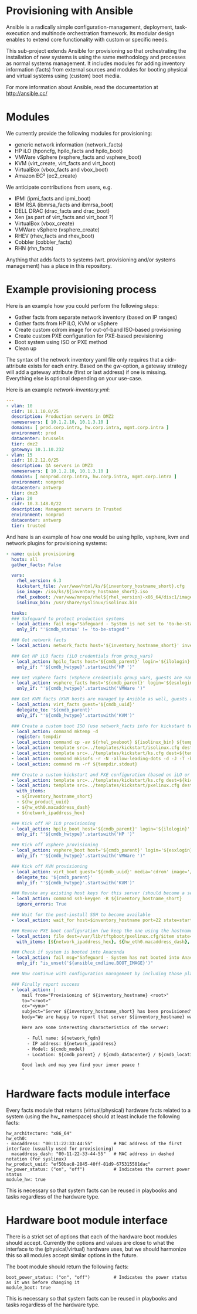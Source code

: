 Provisioning with Ansible
=========================

Ansible is a radically simple configuration-management, deployment, task-execution and multinode orchestration framework. Its modular design enables to extend core functionality with custom or specific needs.

This sub-project extends Ansible for provisioning so that orchestrating the installation of new systems is using the same methodology and processes as normal systems management. It includes modules for adding inventory information (facts) from external sources and modules for booting physical and virtual systems using (custom) boot media.

For more information about Ansible, read the documentation at http://ansible.cc/


Modules
=======
We currently provide the following modules for provisioning:

 - generic network information (network_facts)
 - HP iLO (hponcfg, hpilo_facts and hpilo_boot)
 - VMWare vSphere (vsphere_facts and vsphere_boot)
 - KVM (virt_create, virt_facts and virt_boot)
 - VirtualBox (vbox_facts and vbox_boot)
 - Amazon EC² (ec2_create)

We anticipate contributions from users, e.g.

 - IPMI (ipmi_facts and ipmi_boot)
 - IBM RSA (ibmrsa_facts and ibmrsa_boot)
 - DELL DRAC (drac_facts and drac_boot)
 - Xen (as part of virt_facts and virt_boot ?)
 - VirtualBox (vbox_create)
 - VMWare vSphere (vsphere_create)
 - RHEV (rhev_facts and rhev_boot)
 - Cobbler (cobbler_facts)
 - RHN (rhn_facts)

Anything that adds facts to systems (wrt. provisioning and/or systems management) has a place in this repository.


Example provisioning process
============================
Here is an example how you could perform the following steps:

 - Gather facts from separate network inventory (based on IP ranges)
 - Gather facts from HP iLO, KVM or vSphere
 - Create custom cdrom image for out-of-band ISO-based provisioning
 - Create custom PXE configuration for PXE-based provisioning
 - Boot system using ISO or PXE method
 - Clean up

The syntax of the network inventory yaml file only requires that a cidr-attribute exists for each entry. Based on the gw-option, a gateway strategy will add a gateway attribute (first or last address) if one is missing.  Everything else is optional depending on your use-case.

Here is an example *network-inventory.yml*:
```yaml
---
- vlan: 10
  cidr: 10.1.10.0/25
  description: Production servers in DMZ2
  nameservers: [ 10.1.2.10, 10.1.3.10 ]
  domains: [ prod.corp.intra, hw.corp.intra, mgmt.corp.intra ]
  environment: prod
  datacenter: brussels
  tier: dmz2
  gateway: 10.1.10.232
- vlan: 15
  cidr: 10.2.12.0/25
  description: QA servers in DMZ3
  nameservers: [ 10.1.2.10, 10.1.3.10 ]
  domains: [ nonprod.corp.intra, hw.corp.intra, mgmt.corp.intra ]
  environment: nonprod
  datacenter: antwerp
  tier: dmz3
- vlan: 20
  cidr: 10.3.148.0/22
  description: Management servers in Trusted
  environment: nonprod
  datacenter: antwerp
  tier: trusted
```

And here is an example of how one would be using hpilo, vsphere, kvm and network plugins for provisioning systems:
```yaml
- name: quick provisioning
  hosts: all
  gather_facts: False

  vars:
    rhel_version: 6.3
    kickstart_file: /var/www/html/ks/${inventory_hostname_short}.cfg
    iso_image: /iso/ks/${inventory_hostname_short}.iso
    rhel_pxeboot: /var/www/mrepo/rhel${rhel_version}-x86_64/disc1/images/pxeboot/.
    isolinux_bin: /usr/share/syslinux/isolinux.bin

  tasks:
  ### Safeguard to protect production systems
  - local_action: fail msg="Safeguard - System is not set to 'to-be-staged' in CMDB"
    only_if: "'$cmdb_status' != 'to-be-staged'"

  ### Get network facts
  - local_action: network_facts host='${inventory_hostname_short}' inventory='../network-inventory.yml' full='yes'

  ### Get HP iLO facts (iLO credentials from group_vars)
  - local_action: hpilo_facts host='${cmdb_parent}' login='${ilologin}' password='${ilopassword}'
    only_if: "'${cmdb_hwtype}'.startswith('HP ')"

  ### Get vSphere facts (vSphere credentials group_vars, guests are named by uuid in vSphere)
  - local_action: vsphere_facts host='${cmdb_parent}' login='${esxlogin}' password='${esxpassword}' guest='${cmdb_uuid}'
    only_if: "'${cmdb_hwtype}'.startswith('VMWare ')"

  ### Get KVM facts (KVM hosts are managed by Ansible as well, guests are named by uuid in KVM)
  - local_action: virt_facts guest='${cmdb_uuid}'
    delegate_to: '${cmdb_parent}'
    only_if: "'${cmdb_hwtype}'.startswith('KVM')"

  ### Create a custom boot ISO (use network_facts info for kickstart templating)
  - local_action: command mktemp -d
    register: tempdir
  - local_action: command cp -av ${rhel_pxeboot} ${isolinux_bin} ${tempdir.stdout}
  - local_action: template src=../templates/kickstart/isolinux.cfg dest=${tempdir.stdout}/isolinux.cfg
  - local_action: template src=../templates/kickstart/ks.cfg dest=${tempdir.stdout}/ks.cfg
  - local_action: command mkisofs -r -N -allow-leading-dots -d -J -T -b isolinux.bin -c boot.cat -no-emul-boot -V "Ansible RHEL${rhel_version} for ${inventory_hostname_short}" -boot-load-size 4 -boot-info-table -o ${iso_image} ${tempdir.stdout}
  - local_action: command rm -rf ${tempdir.stdout}

  ### Create a custom kickstart and PXE configuration (based on iLO or ESX information), only one pxelinux config suffices !
  - local_action: template src=../templates/kickstart/ks.cfg dest=${kickstart_file}
  - local_action: template src=../templates/kickstart/pxelinux.cfg dest=/var/lib/tftpboot/pxelinux.cfg/$item
    with_items:
    - ${inventory_hostname_short}
    - ${hw_product_uuid}
    - ${hw_eth0.macaddress_dash}
    - ${network_ipaddress_hex}

  ### Kick off HP iLO provisioning
  - local_action: hpilo_boot host='${cmdb_parent}' login='${ilologin}' password='${ilopassword}' media='cdrom' image='http://${ansible_server}/iso/ks/${inventory_hostname_short}.iso' state='boot_once'
    only_if: "'${cmdb_hwtype}'.startswith('HP ')"

  ### Kick off vSphere provisioning
  - local_action: vsphere_boot host='${cmdb_parent}' login='${esxlogin}' password='${esxpassword}' guest='${cmdb_uuid}' media='cdrom' image='[nfs-datastore] /iso/ks/${inventory_hostname_short}.iso' state='boot_once'
    only_if: "'${cmdb_hwtype}'.startswith('VMWare ')"

  ### Kick off KVM provisioning
  - local_action: virt_boot guest='${cmdb_uuid}' media='cdrom' image='/iso/ks/${inventory_hostname_short}.iso' state='boot_once'
    delegate_to: '${cmdb_parent}'
    only_if: "'${cmdb_hwtype}'.startswith('KVM')"

  ### Revoke any existing host keys for this server (should become a separate ansible module to avoid conflicts)
  - local_action: command ssh-keygen -R ${inventory_hostname_short}
    ignore_errors: True

  ### Wait for the post-install SSH to become available
  - local_action: wait_for host=$inventory_hostname port=22 state=started timeout=1800 delay=180

  ### Remove PXE boot configuration (we keep the one using the hostname_short for debugging purposes)
  - local_action: file dest=/var/lib/tftpboot/pxelinux.cfg/$item state=absent
    with_items: [${network_ipaddress_hex}, ${hw_eth0.macaddress_dash}, ${hw_product_uuid}]

  ### Check if system is booted into Anaconda
  - local_action: fail msg="Safeguard - System has not booted into Anaconda post-install !"
    only_if: "is_unset('${ansible_cmdline.BOOT_IMAGE}')"

  ### Now continue with configuration management by including those playbooks here !

  ### Finally report success
  - local_action: |
      mail from="Provisioning of ${inventory_hostname} <root>"
      to="<root>"
      cc="<you>"
      subject="Server ${inventory_hostname_short} has been provisioned"
      body="We are happy to report that server ${inventory_hostname} was successfully provisioned.

      Here are some interesting characteristics of the server:

        - Full name: ${network_fqdn}
        - IP address: ${network_ipaddress}
        - Model: ${cmdb_model}
        - Location: ${cmdb_parent} / ${cmdb_datacenter} / ${cmdb_location} / ${cmdb_rack}

      Good luck and may you find your inner peace !
      "
```

Hardware facts module interface
===============================
Every facts module that returns (virtual/physical) hardware facts related to a system (using the hw_ namespace) should at least include the following facts:

    hw_architecture: "x86_64"
    hw_eth0:
    - macaddress: "00:11:22:33:44:55"        # MAC address of the first interface (usually used for provisioning)
      macaddress_dash: "00-11-22-33-44-55"   # MAC address in dashed notation (for syslinux)
    hw_product_uuid: "ef50bac8-2845-40ff-81d9-675315501dac"
    hw_power_status: ("on", "off")           # Indicates the current power status
    module_hw: true

This is necessary so that system facts can be reused in playbooks and tasks regardless of the hardware type.

Hardware boot module interface
==============================
There is a strict set of options that each of the hardware boot modules should accept. Currently the options and values are close to what the interface to the (physical/virtual) hardware uses, but we should harmonize this so all modules accept similar options in the future.

The boot module should return the following facts:

    boot_power_status: ("on", "off")         # Indicates the power status as it was before changing it
    module_boot: true

This is necessary so that system facts can be reused in playbooks and tasks regardless of the hardware type.
